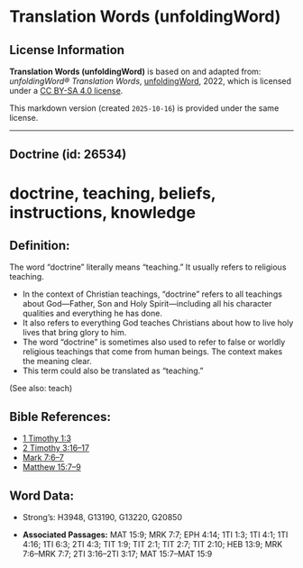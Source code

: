 # Translation Words (unfoldingWord)

## License Information

**Translation Words (unfoldingWord)** is based on and adapted from: _unfoldingWord® Translation Words_, [unfoldingWord](https://unfoldingword.org/utw), 2022, which is licensed under a [CC BY-SA 4.0 license](https://creativecommons.org/licenses/by-sa/4.0/legalcode.en).

This markdown version (created `2025-10-16`) is provided under the same license.



--------------------------------

## Doctrine (id: 26534)

doctrine, teaching, beliefs, instructions, knowledge
====================================================

Definition:
-----------

The word “doctrine” literally means “teaching.” It usually refers to religious teaching.

* In the context of Christian teachings, “doctrine” refers to all teachings about God—Father, Son and Holy Spirit—including all his character qualities and everything he has done.
* It also refers to everything God teaches Christians about how to live holy lives that bring glory to him.
* The word “doctrine” is sometimes also used to refer to false or worldly religious teachings that come from human beings. The context makes the meaning clear.
* This term could also be translated as “teaching.”

(See also: teach)

Bible References:
-----------------

* [1 Timothy 1:3](https://ref.ly/1Tim1:3)
* [2 Timothy 3:16–17](https://ref.ly/2Tim3:16-2Tim3:17)
* [Mark 7:6–7](https://ref.ly/Mark7:6-Mark7:7)
* [Matthew 15:7–9](https://ref.ly/Matt15:7-Matt15:9)

Word Data:
----------

* Strong’s: H3948, G13190, G13220, G20850

* **Associated Passages:** MAT 15:9; MRK 7:7; EPH 4:14; 1TI 1:3; 1TI 4:1; 1TI 4:16; 1TI 6:3; 2TI 4:3; TIT 1:9; TIT 2:1; TIT 2:7; TIT 2:10; HEB 13:9; MRK 7:6–MRK 7:7; 2TI 3:16–2TI 3:17; MAT 15:7–MAT 15:9

